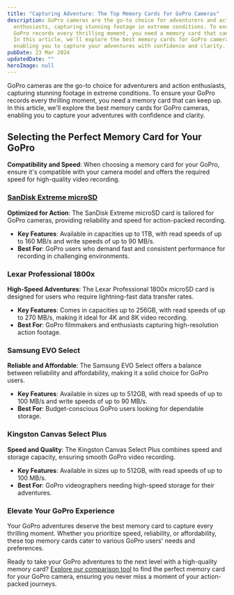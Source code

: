 ```yaml
---
title: "Capturing Adventure: The Top Memory Cards for GoPro Cameras"
description: GoPro cameras are the go-to choice for adventurers and action
  enthusiasts, capturing stunning footage in extreme conditions. To ensure your
  GoPro records every thrilling moment, you need a memory card that can keep up.
  In this article, we'll explore the best memory cards for GoPro cameras,
  enabling you to capture your adventures with confidence and clarity.
pubDate: 23 Mar 2024
updatedDate: ""
heroImage: null
---
```

GoPro cameras are the go-to choice for adventurers and action enthusiasts, capturing stunning footage in extreme conditions. To ensure your GoPro records every thrilling moment, you need a memory card that can keep up. In this article, we'll explore the best memory cards for GoPro cameras, enabling you to capture your adventures with confidence and clarity.

## **Selecting the Perfect Memory Card for Your GoPro**

**Compatibility and Speed**: When choosing a memory card for your GoPro, ensure it's compatible with your camera model and offers the required speed for high-quality video recording.

### **[SanDisk Extreme microSD](https://amzn.to/3PyoS1s)**

**Optimized for Action**: The SanDisk Extreme microSD card is tailored for GoPro cameras, providing reliability and speed for action-packed recording.

* **Key Features**: Available in capacities up to 1TB, with read speeds of up to 160 MB/s and write speeds of up to 90 MB/s.
* **Best For**: GoPro users who demand fast and consistent performance for recording in challenging environments.

### **Lexar Professional 1800x**

**High-Speed Adventures**: The Lexar Professional 1800x microSD card is designed for users who require lightning-fast data transfer rates.

* **Key Features**: Comes in capacities up to 256GB, with read speeds of up to 270 MB/s, making it ideal for 4K and 8K video recording.
* **Best For**: GoPro filmmakers and enthusiasts capturing high-resolution action footage.

### **Samsung EVO Select**

**Reliable and Affordable**: The Samsung EVO Select offers a balance between reliability and affordability, making it a solid choice for GoPro users.

* **Key Features**: Available in sizes up to 512GB, with read speeds of up to 100 MB/s and write speeds of up to 90 MB/s.
* **Best For**: Budget-conscious GoPro users looking for dependable storage.

### **Kingston Canvas Select Plus**

**Speed and Quality**: The Kingston Canvas Select Plus combines speed and storage capacity, ensuring smooth GoPro video recording.

* **Key Features**: Available in sizes up to 512GB, with read speeds of up to 100 MB/s.
* **Best For**: GoPro videographers needing high-speed storage for their adventures.

### **Elevate Your GoPro Experience**

Your GoPro adventures deserve the best memory card to capture every thrilling moment. Whether you prioritize speed, reliability, or affordability, these top memory cards cater to various GoPro users' needs and preferences.

Ready to take your GoPro adventures to the next level with a high-quality memory card? [Explore our comparison tool](https://sdprices.com/) to find the perfect memory card for your GoPro camera, ensuring you never miss a moment of your action-packed journeys.